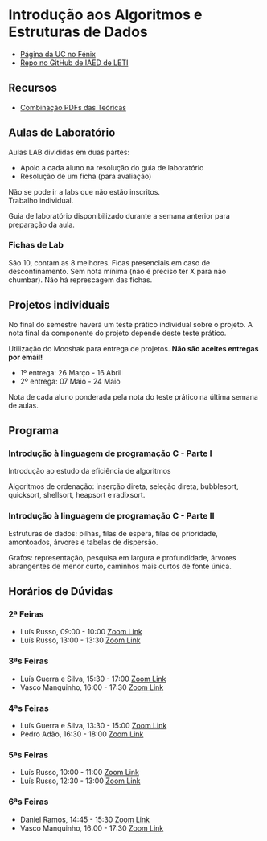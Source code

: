 # Introdução aos Algoritmos e Estruturas de Dados

- [Página da UC no Fénix](https://fenix.tecnico.ulisboa.pt/disciplinas/IAED764511132646/2020-2021/2-semestre)
- [Repo no GitHub de IAED de LETI](https://github.com/pedroreissantos/iaed21)

## Recursos

- [Combinação PDFs das Teóricas](https://s.rafael.ovh/iaedteoricas)

## Aulas de Laboratório

Aulas LAB divididas em duas partes:

- Apoio a cada aluno na resolução do guia de laboratório
- Resolução de um ficha (para avaliação)

Não se pode ir a labs que não estão inscritos.  
Trabalho individual.

Guia de laboratório disponibilizado durante a semana anterior para preparação da aula.

### Fichas de Lab

São 10, contam as 8 melhores.
Ficas presenciais em caso de desconfinamento.
Sem nota mínima (não é preciso ter X para não chumbar).
Não há represcagem das fichas.

## Projetos individuais

No final do semestre haverá um teste prático individual sobre o projeto.
A nota final da componente do projeto depende deste teste prático.

Utilização do Mooshak para entrega de projetos. **Não são aceites entregas por email!**

- 1º entrega: 26 Março - 16 Abril
- 2º entrega: 07 Maio - 24 Maio

Nota de cada aluno ponderada pela nota do teste prático na última semana de aulas.

## Programa

### Introdução à linguagem de programação C - Parte I

Introdução ao estudo da eficiência de algoritmos

Algoritmos de ordenação: inserção direta, seleção direta, bubblesort, quicksort, shellsort, heapsort e radixsort.

### Introdução à linguagem de programação C - Parte II

Estruturas de dados: pilhas, filas de espera, filas de prioridade, amontoados, árvores e tabelas de dispersão.

Grafos: representação, pesquisa em largura e profundidade, árvores abrangentes de menor curto, caminhos mais curtos de fonte única.

## Horários de Dúvidas

### 2ª Feiras

- Luís Russo, 09:00 - 10:00 [Zoom Link](https://videoconf-colibri.zoom.us/j/84713432256?pwd=M20rd3FuYXY2MUg2ZHVIRnZhUllidz09)
- Luís Russo, 13:00 - 13:30 [Zoom Link](https://videoconf-colibri.zoom.us/j/84713432256?pwd=M20rd3FuYXY2MUg2ZHVIRnZhUllidz09)

### 3ªs Feiras

- Luís Guerra e Silva, 15:30 - 17:00 [Zoom Link](https://videoconf-colibri.zoom.us/j/87336516382?pwd=Q3pudjJYQWVnYUF6dDVNK1MvMlhBQT09)
- Vasco Manquinho, 16:00 - 17:30 [Zoom Link](https://videoconf-colibri.zoom.us/j/83545686642?pwd=bkxWdnNzbFN2VWV6Y0N3SkRsMG9Fdz09)

### 4ªs Feiras

- Luís Guerra e Silva, 13:30 - 15:00 [Zoom Link](https://videoconf-colibri.zoom.us/j/87336516382?pwd=Q3pudjJYQWVnYUF6dDVNK1MvMlhBQT09)
- Pedro Adão, 16:30 - 18:00 [Zoom Link](https://videoconf-colibri.zoom.us/j/3723075011?pwd=Yk83MUpjOHUyaU5EMUpGUGl0Tjgzdz09)

### 5ªs Feiras

- Luís Russo, 10:00 - 11:00 [Zoom Link](https://videoconf-colibri.zoom.us/j/84713432256?pwd=M20rd3FuYXY2MUg2ZHVIRnZhUllidz09)
- Luís Russo, 12:30 - 13:00 [Zoom Link](https://videoconf-colibri.zoom.us/j/84713432256?pwd=M20rd3FuYXY2MUg2ZHVIRnZhUllidz09)

### 6ªs Feiras

- Daniel Ramos, 14:45 - 15:30 [Zoom Link](https://videoconf-colibri.zoom.us/j/89790360189?pwd=YnBPaXlheFlZUGRzamtPeW5raEJEZz09)
- Vasco Manquinho, 16:00 - 17:30 [Zoom Link](https://videoconf-colibri.zoom.us/j/83545686642?pwd=bkxWdnNzbFN2VWV6Y0N3SkRsMG9Fdz09)
